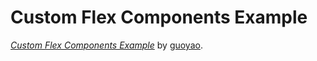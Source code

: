 # Custom Flex Components Example

[*Custom Flex Components Example*](http://www.guoyao.me/)
by [guoyao](http://www.guoyao.me/).
